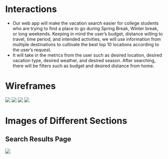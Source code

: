 # Interactions

- Our web app will make the vacation search easier for college students who are trying to find a place to go during Spring Break, Winter break, or long weekends. Keeping in mind the user’s budget, distance willing to travel, time period, and intended activities, we will use information from multiple destinations to cultivate the best top 10 locations according to the user’s request.
- It will take in the metrics from the user such as desired location, desired vacation type, desired weather, and desired season. After searching, there will be filters such as budget and desired distance from home.

# Wireframes
![](https://i.imgur.com/szcl8Ff.jpg)
![](https://i.imgur.com/XtYF7dL.jpg)
![](https://i.imgur.com/DirO6aX.jpg)
![](https://i.imgur.com/0XCktKf.jpg)


# Images of Different Sections

## Search Results Page
![](https://i.imgur.com/gSVgcyh.jpg)
